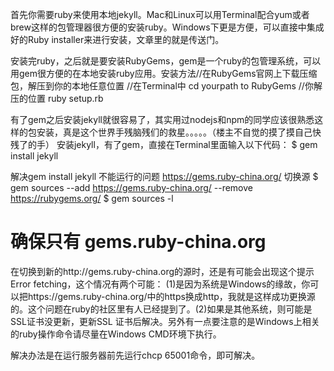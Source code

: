 首先你需要ruby来使用本地jekyll。Mac和Linux可以用Terminal配合yum或者brew这样的包管理器很方便的安装ruby。Windows下更是方便，可以直接中集成好的Ruby installer来进行安装，文章里的就是传送门。

安装完ruby，之后就是要安装RubyGems，gem是一个ruby的包管理系统，可以用gem很方便的在本地安装ruby应用。安装方法//在RubyGems官网上下载压缩包，解压到你的本地任意位置
//在Terminal中
cd yourpath to RubyGems //你解压的位置
ruby setup.rb

有了gem之后安装jekyll就很容易了，其实用过nodejs和npm的同学应该很熟悉这样的包安装，真是这个世界手残脑残们的救星。。。。。（楼主不自觉的摸了摸自己快残了的手） 安装jekyll，有了gem，直接在Terminal里面输入以下代码：
$ gem install jekyll

解决gem install jekyll 不能运行的问题 https://gems.ruby-china.org/
切换源
$ gem sources --add https://gems.ruby-china.org/ --remove https://rubygems.org/
$ gem sources -l
# 确保只有 gems.ruby-china.org

在切换到新的http://gems.ruby-china.org的源时，还是有可能会出现这个提示Error fetching，这个情况有两个可能：
(1)是因为系统是Windows的缘故，你可以把https://gems.ruby-china.org/中的https换成http，我就是这样成功更换源的。这个问题在ruby的社区里有人已经提到了。(2)如果是其他系统，则可能是SSL证书没更新，更新SSL 证书后解决。另外有一点要注意的是Windows上相关的ruby操作命令请尽量在Windows CMD环境下执行。

解决办法是在运行服务器前先运行chcp 65001命令，即可解决。
